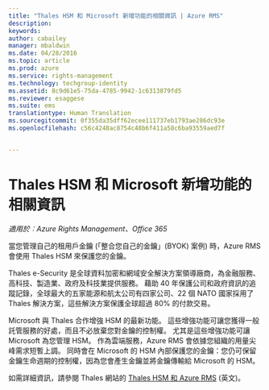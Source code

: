 ```yaml
---
title: "Thales HSM 和 Microsoft 新增功能的相關資訊 | Azure RMS"
description: 
keywords: 
author: cabailey
manager: mbaldwin
ms.date: 04/28/2016
ms.topic: article
ms.prod: azure
ms.service: rights-management
ms.technology: techgroup-identity
ms.assetid: 8c9d61e5-75da-4785-9942-1c6313879fd5
ms.reviewer: esaggese
ms.suite: ems
translationtype: Human Translation
ms.sourcegitcommit: 0f355da35dff62ecee111737eb1793ae286dc93e
ms.openlocfilehash: c56c4248ac8754c48b6f411a58c6ba93559aed7f


---
```


# Thales HSM 和 Microsoft 新增功能的相關資訊

*適用於︰Azure Rights Management、Office 365*

當您管理自己的租用戶金鑰 (「整合您自己的金鑰」(BYOK) 案例) 時，Azure RMS 會使用 Thales HSM 來保護您的金鑰。

Thales e-Security 是全球資料加密和網域安全解決方案領導廠商，為金融服務、高科技、製造業、政府及科技業提供服務。 藉助 40 年保護公司和政府資訊的追蹤記錄，全球最大的五家能源和航太公司有四家公司、22 個 NATO 國家採用了 Thales 解決方案，這些解決方案保護全球超過 80% 的付款交易。

Microsoft 與 Thales 合作增強 HSM 的最新功能。 這些增強功能可讓您獲得一般託管服務的好處，而且不必放棄您對金鑰的控制權。 尤其是這些增強功能可讓 Microsoft 為您管理 HSM。 作為雲端服務，Azure RMS 會依據您組織的用量尖峰需求短暫上調。 同時會在 Microsoft 的 HSM 內部保護您的金鑰：您仍可保留金鑰生命週期的控制權，因為您會產生金鑰並將金鑰傳輸給 Microsoft 的 HSM。

如需詳細資訊，請參閱 Thales 網站的 [Thales HSM 和 Azure RMS](http://www.thales-esecurity.com/msrms/cloud) (英文)。




<!--HONumber=Jun16_HO4-->


